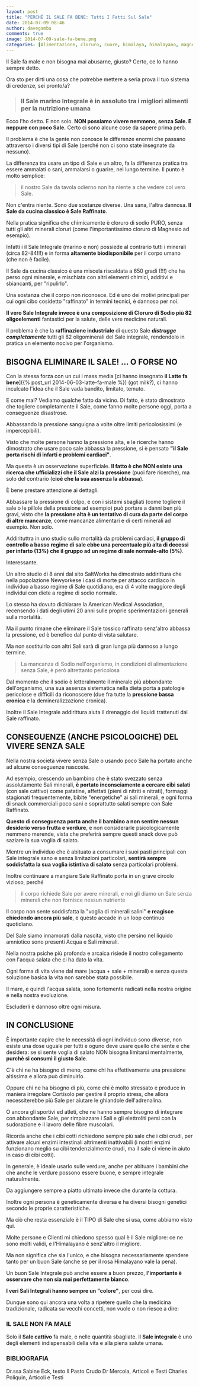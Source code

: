 ```yaml
---
layout: post
title: "PERCHÉ IL SALE FA BENE: Tutti I Fatti Sul Sale"
date: 2014-07-09 08:46
author: davegamba
comments: true
image: 2014-07-09-sale-fa-bene.png
categories: [Alimentazione, cloruro, cuore, himalaya, himalayano, magnesio, marino, minerali, oligominerali, pressione, sale, sale fino, sale grosso, sale marino, sale rosa, sodio]
---
```


Il Sale fa male e non bisogna mai abusarne, giusto? Certo, ce lo hanno sempre detto.

Ora sto per dirti una cosa che potrebbe mettere a seria prova il tuo sistema di credenze, sei pronto/a?

> ### Il Sale marino Integrale è in assoluto tra i migliori alimenti per la nutrizione umana

Ecco l'ho detto. E non solo. **NON possiamo vivere nemmeno, senza Sale. E neppure con poco Sale.** Certo ci sono alcune cose da sapere prima però.

Il problema è che la gente non conosce le differenze enormi che passano attraverso i diversi tipi di Sale (perché non ci sono state insegnate da nessuno).

La differenza tra usare un tipo di Sale e un altro, fa la differenza pratica tra essere ammalati o sani, ammalarsi o guarire, nel lungo termine. Il punto è molto semplice:

> il nostro Sale da tavola odierno non ha niente a che vedere col vero Sale.

Non c'entra niente. Sono due sostanze diverse. Una sana, l'altra dannosa. **Il Sale da cucina classico è Sale Raffinato**.

Nella pratica significa che chimicamente è cloruro di sodio PURO, senza tutti gli altri minerali cloruri (come l'importantissimo cloruro di Magnesio ad esempio).

Infatti i il Sale Integrale (marino e non) possiede al contrario tutti i minerali (circa 82-84!!!) e in forma **altamente biodisponibile** per il corpo umano (che non è facile).

Il Sale da cucina classico è una miscela riscaldata a 650 gradi (!!!) che ha perso ogni minerale, e mischiata con altri elementi chimici, additivi e sbiancanti, per "ripulirlo".

Una sostanza che il corpo non riconosce. Ed è uno dei motivi principali per cui ogni cibo cosidetto "raffinato" in termini tecnici, è dannoso per noi.

**Il vero Sale Integrale invece è una composizione di Cloruro di Sodio più 82 oligoelementi** fantastici per la salute, delle vere medicine naturali.

Il problema è che la **raffinazione industriale** di questo Sale _**distrugge completamente**_ tutti gli 82 oligominerali del Sale integrale, rendendolo in pratica un elemento nocivo per l'organismo.

BISOGNA ELIMINARE IL SALE! ... O FORSE NO
-----------------------------------------

Con la stessa forza con un cui i mass media [ci hanno insegnato **il Latte fa bene**]({% post_url 2014-06-03-latte-fa-male %}) (got milk?), ci hanno inculcato l'idea che il Sale vada bandito, limitato, temuto.

E come mai? Vediamo qualche fatto da vicino. Di fatto, è stato dimostrato che togliere completamente il Sale, come fanno molte persone oggi, porta a conseguenze disastrose.

Abbassando la pressione sanguigna a volte oltre limiti pericolosissimi (e impercepibili).

Visto che molte persone hanno la pressione alta, e le ricerche hanno dimostrato che usare poco sale abbassa la pressione, si è pensato **"il Sale porta rischi di infarti e problemi cardiaci"**.

Ma questa è un osservazione superficiale. **Il fatto è che NON esiste una ricerca che ufficializzi che il Sale alzi la pressione** (puoi fare ricerche), ma solo del contrario (**cioè che la sua assenza la abbassa**).

È bene prestare attenzione ai dettagli.

Abbassare la pressione di colpo, e con i sistemi sbagliati (come togliere il sale o le pillole della pressione ad esempio) può portare a danni ben più gravi, visto che **la pressione alta è un tentativo di cura da parte del corpo di altre mancanze**, come mancanze alimentari e di certi minerali ad esempio. Non solo.

Addirituttra in uno studio sullo mortalità da problemi cardiaci, **il gruppo di controllo a basso regime di sale ebbe una percentuale più alta di decessi per infarto (13%) che il gruppo ad un regime di sale normale-alto (5%)**.

Interessante.

Un altro studio di 8 anni dal sito SaltWorks ha dimostrato addirittura che nella popolazione Newyorkese i casi di morte per attacco cardiaco in individuo a basso regime di Sale quotidiano, era di 4 volte maggiore degli individui con diete a regime di sodio normale.

Lo stesso ha dovuto dichiarare la American Medical Association, recensendo i dati degli utimi 20 anni sulle proprie sperimentazioni generali sulla mortalità.

Ma il punto rimane che eliminare il Sale tossico raffinato senz'altro abbassa la pressione, ed è benefico dal punto di vista salutare.

Ma non sostituirlo con altri Sali sarà di gran lunga più dannoso a lungo termine.

> La mancanza di Sodio nell'organismo, in condizioni di alimentazione senza Sale, è però altrettanto pericolosa

Dal momento che il sodio è letteralmente il minerale più abbondante dell'organismo, una sua assenza sistematica nella dieta porta a patologie pericolose e difficili da riconoscere (due fra tutte la **pressione bassa cronica** e la demineralizzazione cronica).

Inoltre il Sale Integrale addirittura aiuta il drenaggio dei liquidi trattenuti dal Sale raffinato.

CONSEGUENZE (ANCHE PSICOLOGICHE) DEL VIVERE SENZA SALE
------------------------------------------------------

Nella nostra società vivere senza Sale o usando poco Sale ha portato anche ad alcune conseguenze nascoste.

Ad esempio, crescendo un bambino che è stato svezzato senza assolutamente Sali minerali, **è portato inconsciamente a cercare cibi salati** (con sale cattivo) come patatine, affettati (pieni di nitriti e nitrati), formaggi stagionati frequentemente, bibite "energetiche" ai sali minerali, e ogni forma di snack commerciali poco sani e soprattutto salati sempre con Sale Raffinato.

**Questo di conseguenza porta anche il bambino a non sentire nessun desiderio verso frutta e verdure**, e non considerarle psicologicamente nemmeno merende, vista che preferirà sempre questi snack dove può saziare la sua voglia di salato.

Mentre un individuo che è abituato a consumare i suoi pasti principali con Sale integrale sano e senza limitazioni particolari, **sentirà sempre soddisfatta la sua voglia istintiva di salato** senza particolari problemi.

Inoltre continuare a mangiare Sale Raffinato porta in un grave circolo vizioso, perché

> il corpo richiede Sale per avere minerali, e noi gli diamo un Sale senza minerali che non fornisce nessun nutriente

Il corpo non sente soddisfatta la "voglia di minerali salini" **e reagisce chiedendo ancora più sale**, e questo accade in un loop continuo quotidiano.

Del Sale siamo innamorati dalla nascita, visto che persino nel liquido amniotico sono presenti Acqua e Sali minerali.

Nella nostra psiche più profonda e arcaica risiede il nostro collegamento con l'acqua salata che ci ha dato la vita.

Ogni forma di vita viene dal mare (acqua + sale + minerali) e senza questa soluzione basica la vita non sarebbe stata possibile.

Il mare, e quindi l'acqua salata, sono fortemente radicati nella nostra origine e nella nostra evoluzione.

Escluderli è dannoso oltre ogni misura.

IN CONCLUSIONE
--------------

È importante capire che le necessità di ogni individuo sono diverse, non esiste una dose uguale per tutti e oguno deve usare quello che sente e che desidera: se si sente voglia di salato NON bisogna limitarsi mentalmente, **purchè si consumi il giusto Sale**.

C'è chi ne ha bisogno di meno, come chi ha effettivamente una pressione altissima e allora può diminuirlo.

Oppure chi ne ha bisogno di più, come chi è molto stressato e produce in maniera irregolare Cortisolo per gestire il proprio stress, che allora necessiterebbe più Sale per aiutare le ghiandole dell'adrenalina.

O ancora gli sportivi ed atleti, che ne hanno sempre bisogno di integrare con abbondante Sale, per rimpiazzare i Sali e gli elettroliti persi con la sudorazione e il lavoro delle fibre muscolari.

Ricorda anche che i cibi cotti richiedono sempre più sale che i cibi crudi, per attivare alcuni enzimi intestinali altrimenti inattivabili (i nostri enzimi funzionano meglio su cibi tendenzialmente crudi, ma il sale ci viene in aiuto in caso di cibi cotti).

In generale, è ideale usarlo sulle verdure, anche per abituare i bambini che che anche le verdure possono essere buone, e sempre integrale naturalmente.

Da aggiungere sempre a piatto ultimato invece che durante la cottura.

Inoltre ogni persona è geneticamente diversa e ha diversi bisogni genetici secondo le proprie caratteristiche.

Ma ciò che resta essenziale è il TIPO di Sale che si usa, come abbiamo visto qui.

Molte persone e Clienti mi chiedono spesso qual è il Sale migliore: ce ne sono molti validi, e l'Himalayano è senz'altro il migliore.

Ma non significa che sia l'unico, e che bisogna necessariamente spendere tanto per un buon Sale (anche se per il rosa Himalayano vale la pena).

Un buon Sale Integrale può anche essere a buon prezzo, **l'importante è osservare che non sia mai perfettamente bianco**.

**I veri Sali Integrali hanno sempre un "colore"**, per cosi dire.

Dunque sono qui ancora una volta a ripetere quello che la medicina tradizionale, radicata su vecchi concetti, non vuole o non riesce a dire:

### **IL SALE NON FA MALE**

Solo il **Sale cattivo** fa male, e nelle quantità sbagliate. Il **Sale integrale** è uno degli elementi indispensabili della vita e alla piena salute umana.

### BIBLIOGRAFIA

Dr.ssa Sabine Eck, testo Il Pasto Crudo Dr Mercola, Articoli e Testi Charles Poliquin, Articoli e Testi